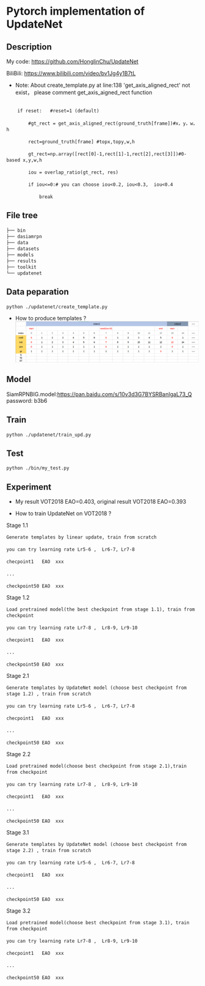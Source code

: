 # Pytorch implementation of UpdateNet

## Description
My code: https://github.com/HonglinChu/UpdateNet
 
BiliBili: https://www.bilibili.com/video/bv1Jg4y1B7tL
- Note: About create_template.py at line:138  'get_axis_aligned_rect' not exist， please comment get_axis_aigned_rect function
```

    if reset:   #reset=1 (default)            

        #gt_rect = get_axis_aligned_rect(ground_truth[frame])#x，y，w，h

        rect=ground_truth[frame] #topx,topy,w,h

        gt_rect=np.array([rect[0]-1,rect[1]-1,rect[2],rect[3]])#0-based x,y,w,h

        iou = overlap_ratio(gt_rect, res)

        if iou<=0:# you can choose iou<0.2, iou<0.3,  iou<0.4

            break   
``` 

## File tree
```
├── bin
├── dasiamrpn
├── data
├── datasets
├── models
├── results
├── toolkit
└── updatenet
```

## Data peparation

```
python ./updatenet/create_template.py
```
- How to produce templates ?
![image](../image/template.png)

## Model

SiamRPNBIG.model:https://pan.baidu.com/s/10v3d3G7BYSRBanIgaL73_Q password: b3b6

## Train
```
python ./updatenet/train_upd.py
```

## Test
```
python ./bin/my_test.py
```

## Experiment


- My result VOT2018 EAO=0.403, original result VOT2018 EAO=0.393 

- How to train UpdateNet on VOT2018 ?

Stage 1.1
```
Generate templates by linear update, train from scratch

you can try learning rate Lr5-6 ,  Lr6-7, Lr7-8

checpoint1   EAO  xxx

...

checkpoint50 EAO  xxx
```
Stage 1.2
```
Load pretrained model(the best checkpoint from stage 1.1), train from checkpoint

you can try learning rate Lr7-8 ,  Lr8-9, Lr9-10

checpoint1   EAO  xxx

...

checkpoint50 EAO  xxx
```

Stage 2.1
```
Generate templates by UpdateNet model (choose best checkpoint from stage 1.2) , train from scratch

you can try learning rate Lr5-6 ,  Lr6-7, Lr7-8

checpoint1   EAO  xxx

...

checkpoint50 EAO  xxx
```

Stage 2.2
```
Load pretrained model(choose best checkpoint from stage 2.1),train from checkpoint

you can try learning rate Lr7-8 ,  Lr8-9, Lr9-10

checpoint1   EAO  xxx

...

checkpoint50 EAO  xxx

```

Stage 3.1
```
Generate templates by UpdateNet model (choose best checkpoint from stage 2.2) , train from scratch

you can try learning rate Lr5-6 ,  Lr6-7, Lr7-8

checpoint1   EAO  xxx

...

checkpoint50 EAO  xxx
```

Stage 3.2
```
Load pretrained model(choose best checkpoint from stage 3.1), train from checkpoint

you can try learning rate Lr7-8 ,  Lr8-9, Lr9-10

checpoint1   EAO  xxx

...

checkpoint50 EAO  xxx

```
